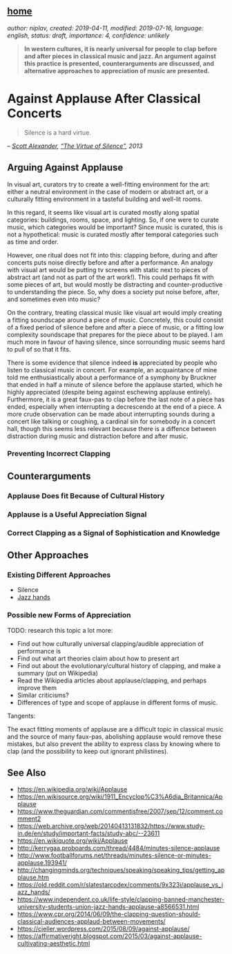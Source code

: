 [home](./index.md)
------------------

*author: niplav, created: 2019-04-11, modified: 2019-07-16, language: english, status: draft, importance: 4, confidence: unlikely*

> __In western cultures, it is nearly universal for people to clap
> before and after pieces in classical music and jazz. An argument
> against this practice is presented, counterarguments are discussed,
> and alternative approaches to appreciation of music are presented.__

Against Applause After Classical Concerts
==========================================

> Silence is a hard virtue.

*– [Scott Alexander](http://slatestarcodex.com/), [“The Virtue of Silence”]((https://slatestarcodex.com/2013/06/14/the-virtue-of-silence/)), 2013*

Arguing Against Applause
------------------------

In visual art, curators try to create a well-fitting environment for the
art: either a neutral environment in the case of modern or abstract art,
or a culturally fitting environment in a tasteful building and well-lit
rooms.

In this regard, it seems like visual art is curated mostly along
spatial categories: buildings, rooms, space, and lighting. So, if one
were to curate music, which categories would be important? Since music
is curated, this is not a hypothetical: music is curated mostly after
temporal categories such as time and order.

However, one ritual does not fit into this: clapping before, during and
after concerts puts noise directly before and after a performance. An
analogy with visual art would be putting tv screens with static next to
pieces of abstract art (and not as part of the art work!). This could
perhaps fit with some pieces of art, but would mostly be distracting
and counter-productive to understanding the piece. So, why does a society
put noise before, after, and sometimes even into music?

On the contrary, treating classical music like visual art would imply creating
a fitting soundscape around a piece of music. Concretely, this could
consist of a fixed period of silence before and after a piece of music,
or a fitting low complexity soundscape that prepares for the piece
about to be played. I am much more in favour of having silence, since
sorrounding music seems hard to pull of so that it fits.

There is some evidence that silence indeed __is__ appreciated by people
who listen to classical music in concert. For example, an acquaintance
of mine told me enthusiastically about a performance of a symphony by
Bruckner that ended in half a minute of silence before the applause
started, which he highly appreciated (despite being against eschewing
applause entirely). Furthermore, it is a great faux-pas to clap before
the last note of a piece has ended, especially when interrupting a
decrescendo at the end of a piece. A more crude observation can be made
about interrupting sounds during a concert like talking or coughing,
a cardinal sin for somebody in a concert hall, though this seems less
relevant because there is a diffence between distraction during music
and distraction before and after music.

### Preventing Incorrect Clapping

Counterarguments
----------------

### Applause Does fit Because of Cultural History

### Applause is a Useful Appreciation Signal

### Correct Clapping as a Signal of Sophistication and Knowledge

Other Approaches
----------------

### Existing Different Approaches

* Silence
* [Jazz hands](https://en.wikipedia.org/wiki/Jazz_hands)

### Possible new Forms of Appreciation

TODO: research this topic a lot more:

* Find out how culturally universal clapping/audible appreciation of performance is
* Find out what art theories claim about how to present art
* Find out about the evolutionary/cultural history of clapping, and make a summary (put on Wikipedia)
* Read the Wikipedia articles about applause/clapping, and perhaps improve them
* Similar criticisms?
* Differences of type and scope of applause in different forms of music.

Tangents:

The exact fitting moments of applause are a difficult topic in classical
music and the source of many faux-pas, abolishing applause would remove
these mistakes, but also prevent the ability to express class by knowing
where to clap (and the possibility to keep out ignorant philistines).

See Also
--------

* https://en.wikipedia.org/wiki/Applause
* https://en.wikisource.org/wiki/1911_Encyclop%C3%A6dia_Britannica/Applause
* https://www.theguardian.com/commentisfree/2007/sep/12/comment.comment2
* https://web.archive.org/web/20140413131832/https://www.study-in.de/en/study/important-facts/study-abc/--23611
* https://en.wikiquote.org/wiki/Applause
* http://kerrygaa.proboards.com/thread/4484/minutes-silence-applause
* http://www.footballforums.net/threads/minutes-silence-or-minutes-applause.193941/
* http://changingminds.org/techniques/speaking/speaking_tips/getting_applause.htm
* https://old.reddit.com/r/slatestarcodex/comments/9x323i/applause_vs_jazz_hands/
* https://www.independent.co.uk/life-style/clapping-banned-manchester-university-students-union-jazz-hands-applause-a8566531.html
* https://www.cpr.org/2014/06/09/the-clapping-question-should-classical-audiences-applaud-between-movements/
* https://cjeller.wordpress.com/2015/08/09/against-applause/
* https://affirmativeright.blogspot.com/2015/03/against-applause-cultivating-aesthetic.html
